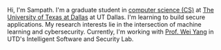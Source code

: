 Hi, I'm Sampath. I'm a graduate student in [computer science (CS)](https://cs.utdallas.edu/) at [The University of Texas at Dallas](https://www.utdallas.edu/) at UT Dallas. I'm learning to build secure applications. My research interests lie in the intersection of machine learning and cybersecurity. Currently, I'm working with [Prof. Wei Yang](http://youngwei.com/) in UTD's Intelligent Software and Security Lab.
